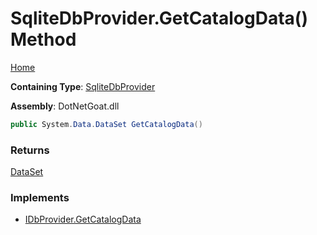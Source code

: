 # SqliteDbProvider\.GetCatalogData\(\) Method

[Home](../../../../../../../README.md)

**Containing Type**: [SqliteDbProvider](../README.md)

**Assembly**: DotNetGoat\.dll

```csharp
public System.Data.DataSet GetCatalogData()
```

### Returns

[DataSet](https://docs.microsoft.com/en-us/dotnet/api/system.data.dataset)

### Implements

* [IDbProvider.GetCatalogData](../../IDbProvider/GetCatalogData/README.md)
